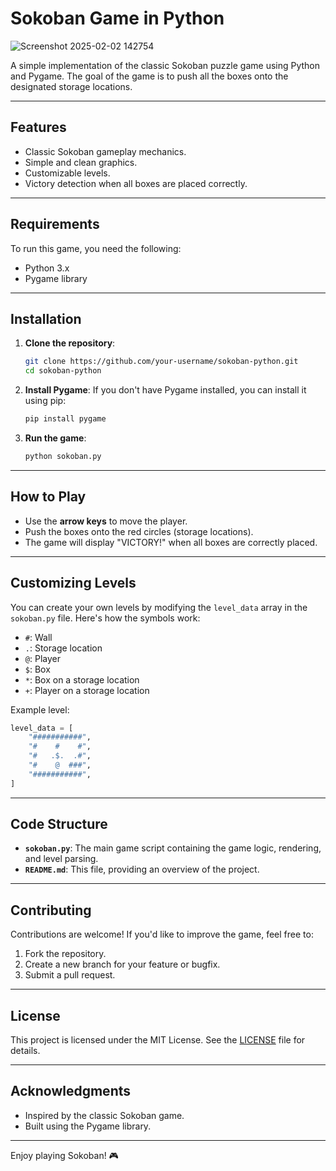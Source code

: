 # Sokoban Game in Python

![Screenshot 2025-02-02 142754](https://github.com/user-attachments/assets/3f9cf6bd-3342-4e2e-a775-efef82786ecb)
 <!-- Add a screenshot if available -->

A simple implementation of the classic Sokoban puzzle game using Python and Pygame. The goal of the game is to push all the boxes onto the designated storage locations.

---

## Features

- Classic Sokoban gameplay mechanics.
- Simple and clean graphics.
- Customizable levels.
- Victory detection when all boxes are placed correctly.

---

## Requirements

To run this game, you need the following:

- Python 3.x
- Pygame library

---

## Installation

1. **Clone the repository**:
   ```bash
   git clone https://github.com/your-username/sokoban-python.git
   cd sokoban-python
   ```

2. **Install Pygame**:
   If you don't have Pygame installed, you can install it using pip:
   ```bash
   pip install pygame
   ```

3. **Run the game**:
   ```bash
   python sokoban.py
   ```

---

## How to Play

- Use the **arrow keys** to move the player.
- Push the boxes onto the red circles (storage locations).
- The game will display "VICTORY!" when all boxes are correctly placed.

---

## Customizing Levels

You can create your own levels by modifying the `level_data` array in the `sokoban.py` file. Here's how the symbols work:

- `#`: Wall
- `.`: Storage location
- `@`: Player
- `$`: Box
- `*`: Box on a storage location
- `+`: Player on a storage location

Example level:
```python
level_data = [
    "###########",
    "#    #    #",
    "#   .$.  .#",
    "#    @  ###",
    "###########",
]
```

---

## Code Structure

- **`sokoban.py`**: The main game script containing the game logic, rendering, and level parsing.
- **`README.md`**: This file, providing an overview of the project.

---

## Contributing

Contributions are welcome! If you'd like to improve the game, feel free to:

1. Fork the repository.
2. Create a new branch for your feature or bugfix.
3. Submit a pull request.

---

## License

This project is licensed under the MIT License. See the [LICENSE](LICENSE) file for details.

---

## Acknowledgments

- Inspired by the classic Sokoban game.
- Built using the Pygame library.

---

Enjoy playing Sokoban! 🎮
